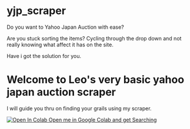 # yjp_scraper

Do you want to Yahoo Japan Auction with ease?

Are you stuck sorting the items? Cycling through the drop down and not really knowing what affect it has on the site.

Have i got the solution for you.

# Welcome to **Leo's very basic yahoo japan auction scraper**

I will guide you thru on finding your grails using my scraper.


[![Open In Colab](https://colab.research.google.com/assets/colab-badge.svg)](                                           https://colab.research.google.com/github/leoloman/yjp_scraper/blob/master/yahoo_jpn_scrape_v_2.ipynb)[                                            Open me in Google Colab and get Searching](https://)

